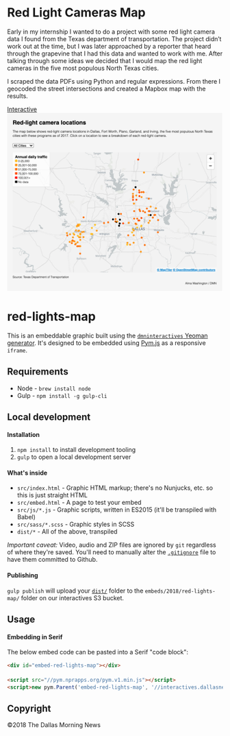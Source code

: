# Red Light Cameras Map

Early in my internship I wanted to do a project with some red light camera data I found from the Texas department of transportation. The project didn’t work out at the time, but I was later approached by a reporter that heard through the grapevine that I had this data and wanted to work with me. After talking through some ideas we decided that I would map the red light cameras in the five most populous North Texas cities. 

I scraped the data PDFs using Python and regular expressions. From there I geocoded the street intersections and created a Mapbox map with the results. 

[Interactive](http://interactives.dallasnews.com/embeds/2018/red-lights-map/)
![red light camera map](https://github.com/alma19/dmnprojects/blob/master/embed_red_light_cameras/redlightcamera.png?raw=true)

# red-lights-map

This is an embeddable graphic built using the [`dmninteractives` Yeoman generator](https://github.com/DallasMorningNews/generator-dmninteractives). It's designed to be embedded using [Pym.js](http://blog.apps.npr.org/pym.js/) as a responsive `iframe`.

## Requirements

- Node - `brew install node`
- Gulp - `npm install -g gulp-cli`

## Local development

#### Installation

1. `npm install` to install development tooling
2. `gulp` to open a local development server

#### What's inside

- `src/index.html` - Graphic HTML markup; there's no Nunjucks, etc. so this is just straight HTML
- `src/embed.html` - A page to test your embed
- `src/js/*.js` - Graphic scripts, written in ES2015 (it'll be transpiled with Babel)
- `src/sass/*.scss` - Graphic styles in SCSS
- `dist/*` - All of the above, transpiled

_Important caveat:_ Video, audio and ZIP files are ignored by `git` regardless of where they're saved. You'll need to manually alter the [`.gitignore`](.gitignore) file to have them committed to Github.

#### Publishing

`gulp publish` will upload your [`dist/`](dist/) folder to the `embeds/2018/red-lights-map/` folder on our interactives S3 bucket.

## Usage

#### Embedding in Serif

The below embed code can be pasted into a Serif "code block":

```html
<div id="embed-red-lights-map"></div>

<script src="//pym.nprapps.org/pym.v1.min.js"></script>
<script>new pym.Parent('embed-red-lights-map', '//interactives.dallasnews.com/embeds/2018/red-lights-map/', {})</script>
```

## Copyright

&copy;2018 The Dallas Morning News
